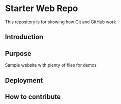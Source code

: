 # Starter Web Repo

This repository is for showing how Git and GitHub work

## Introduction 

## Purpose

Sample website with plenty of files for demos

## Deployment

## How to contribute